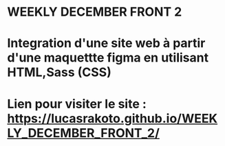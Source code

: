 # WEEKLY DECEMBER FRONT 2

# Integration d'une site web à partir d'une maquettte figma en utilisant HTML,Sass (CSS)

# Lien pour visiter le site : https://lucasrakoto.github.io/WEEKLY_DECEMBER_FRONT_2/
